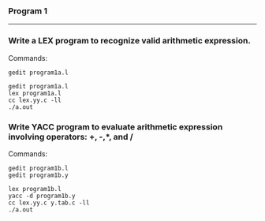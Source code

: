<div>
<h3>Program 1</h3>
</div>

---

### Write a LEX program to recognize valid arithmetic expression.

Commands:
```
gedit program1a.l
```
```
gedit program1a.l
lex program1a.l
cc lex.yy.c -ll
./a.out
```

### Write YACC program to evaluate arithmetic expression involving operators: +, -,*, and /

Commands:
```
gedit program1b.l
gedit program1b.y
```
```
lex program1b.l
yacc -d program1b.y
cc lex.yy.c y.tab.c -ll
./a.out
```